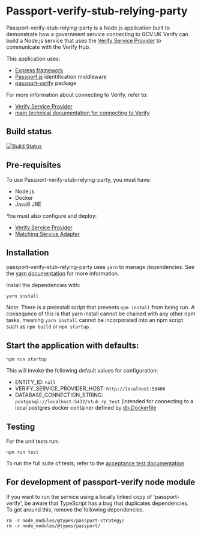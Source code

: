 Passport-verify-stub-relying-party
==================================

Passport-verify-stub-relying-party is a Node.js application built to demonstrate how a government service connecting to GOV.UK Verify can build a Node.js service that uses the [Verify Service Provider](https://github.com/alphagov/verify-service-provider) to communicate with the Verify Hub. 

This application uses:
* [Express framework](https://expressjs.com/) 
* [Passport.js](https://www.npmjs.com/package/passport) identification middleware
* [passport-verify](https://github.com/alphagov/passport-verify) package

For more information about connecting to Verify, refer to:

* [Verify Service Provider](https://github.com/alphagov/verify-service-provider)
* [main technical documentation for connecting to Verify](http://alphagov.github.io/rp-onboarding-tech-docs/index.html)

Build status
------------
[![Build Status](https://travis-ci.org/alphagov/passport-verify-stub-relying-party.svg?branch=master)](https://travis-ci.org/alphagov/passport-verify-stub-relying-party)

Pre-requisites
--------------
To use Passport-verify-stub-relying-party, you must have:

* Node.js
* Docker
* Java8 JRE 

You must also configure and deploy:

* [Verify Service Provider](https://github.com/alphagov/verify-service-provider)
* [Matching Service Adapter](http://alphagov.github.io/rp-onboarding-tech-docs/pages/msa/msa.html)

Installation
------------

passport-verify-stub-relying-party uses `yarn` to manage dependencies. See the [yarn documentation](https://yarnpkg.com/en/) for more information. 

Install the dependencies with:

```
yarn install
```

Note: There is a preinstall script that prevents `npm install` from being run.  A consequnce of this is that yarn install cannot be chained with any other npm tasks, meaning `yarn install` cannot be incorporated into an npm script such as `npm build` or `npm startup`.


Start the application with defaults:
------------------------------------

```
npm run startup
```

This will invoke the following default values for configuration:

* ENTITY_ID: `null`
* VERIFY_SERVICE_PROVIDER_HOST: `http://localhost:50400`
* DATABASE_CONNECTION_STRING: `postgesql://localhost:5432/stub_rp_test` (intended for connecting to a local postgres docker container defined by [db.Dockerfile](db.DockerFile)

Testing
-------

For the unit tests run:
```
npm run test
```

To run the full suite of tests, refer to the [acceptance test documentation](/docs/development/Running_Acceptance_Tests.md)

For development of passport-verify node module
----------------------------------------------
If you want to run the service using a locally linked copy of 'passport-verify', be aware that TypeScript has a bug that duplicates dependencies. To get around this,  remove the following dependencies.

```
rm -r node_modules/@types/passport-strategy/
rm -r node_modules/@types/passport/
```
